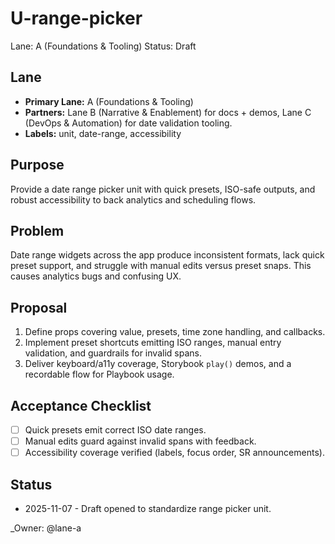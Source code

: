 # U-range-picker

Lane: A (Foundations & Tooling)
Status: Draft

## Lane

- **Primary Lane:** A (Foundations & Tooling)
- **Partners:** Lane B (Narrative & Enablement) for docs + demos, Lane C (DevOps & Automation) for date validation tooling.
- **Labels:** unit, date-range, accessibility

## Purpose

Provide a date range picker unit with quick presets, ISO-safe outputs, and robust accessibility to back analytics and scheduling flows.

## Problem

Date range widgets across the app produce inconsistent formats, lack quick preset support, and struggle with manual edits versus preset snaps. This causes analytics bugs and confusing UX.

## Proposal

1. Define props covering value, presets, time zone handling, and callbacks.
2. Implement preset shortcuts emitting ISO ranges, manual entry validation, and guardrails for invalid spans.
3. Deliver keyboard/a11y coverage, Storybook `play()` demos, and a recordable flow for Playbook usage.

## Acceptance Checklist

- [ ] Quick presets emit correct ISO date ranges.
- [ ] Manual edits guard against invalid spans with feedback.
- [ ] Accessibility coverage verified (labels, focus order, SR announcements).

## Status

- 2025-11-07 - Draft opened to standardize range picker unit.

<!-- prettier-ignore -->
_Owner: @lane-a
